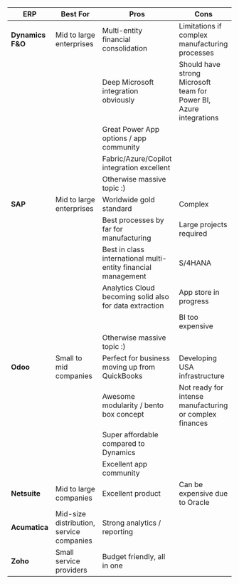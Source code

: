 | ERP         | Best For                            | Pros                                                                 | Cons                                                                 |
|-------------|-------------------------------------|----------------------------------------------------------------------|----------------------------------------------------------------------|
| **Dynamics F&O** | Mid to large enterprises             | Multi-entity financial consolidation                                 | Limitations if complex manufacturing processes                      |
|             |                                     | Deep Microsoft integration obviously                                 | Should have strong Microsoft team for Power BI, Azure integrations  |
|             |                                     | Great Power App options / app community                              |                                                                      |
|             |                                     | Fabric/Azure/Copilot integration excellent                           |                                                                      |
|             |                                     | Otherwise massive topic :)                                           |                                                                      |
| **SAP**         | Mid to large enterprises             | Worldwide gold standard                                              | Complex                                                              |
|             |                                     | Best processes by far for manufacturing                              | Large projects required                                              |
|             |                                     | Best in class international multi-entity financial management        | S/4HANA                                                              |
|             |                                     | Analytics Cloud becoming solid also for data extraction              | App store in progress                                                |
|             |                                     |                                                                      | BI too expensive                                                     |
|             |                                     | Otherwise massive topic :)                                           |                                                                      |
| **Odoo**        | Small to mid companies               | Perfect for business moving up from QuickBooks                       | Developing USA infrastructure                                        |
|             |                                     | Awesome modularity / bento box concept                               | Not ready for intense manufacturing or complex finances             |
|             |                                     | Super affordable compared to Dynamics                                |                                                                      |
|             |                                     | Excellent app community                                              |                                                                      |
| **Netsuite**    | Mid to large companies              | Excellent product                                                    | Can be expensive due to Oracle                                      |
| **Acumatica**   | Mid-size distribution, service companies | Strong analytics / reporting                                         |                                                                      |
| **Zoho**        | Small service providers              | Budget friendly, all in one                                          |                                                                      |
